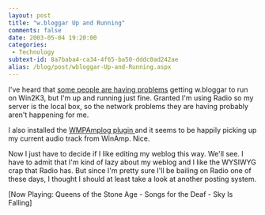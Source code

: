 ```yaml
---
layout: post
title: "w.bloggar Up and Running"
comments: false
date: 2003-05-04 19:20:00
categories:
 - Technology
subtext-id: 8a7baba4-ca34-4f65-ba50-dddc0ad242ae
alias: /blog/post/wbloggar-Up-and-Running.aspx
---
```



I've heard that [some people are having problems](http://dotnetweblogs.com/sgentile/posts/6442.aspx) getting w.bloggar to run on Win2K3, but I'm up and running just fine. Granted I'm using Radio so my server is the local box, so the network problems they are having probably aren't happening for me.

I also installed the [WMPAmplog plugin ](http://www.minimalverbosity.com/2003/April/29/introducing_wmpamplog.htm)and it seems to be happily picking up my current audio track from WinAmp. Nice.

Now I just have to decide if I like editing my weblog this way. We'll see. I have to admit that I'm kind of lazy about my weblog and I like the WYSIWYG crap that Radio has. But since I'm pretty sure I'll be bailing on Radio one of these days, I thought I should at least take a look at another posting system.

[Now Playing: Queens of the Stone Age - Songs for the Deaf - Sky Is Falling]
